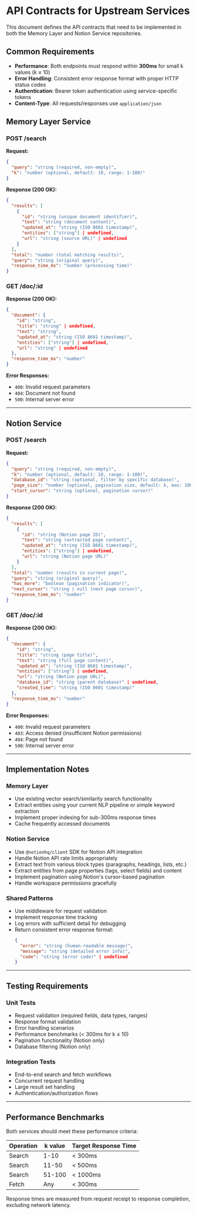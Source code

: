 # API Contracts for Upstream Services

This document defines the API contracts that need to be implemented in both the Memory Layer and Notion Service repositories.

## Common Requirements

- **Performance**: Both endpoints must respond within **300ms** for small k values (k ≤ 10)
- **Error Handling**: Consistent error response format with proper HTTP status codes
- **Authentication**: Bearer token authentication using service-specific tokens
- **Content-Type**: All requests/responses use `application/json`

## Memory Layer Service

### POST /search

**Request:**
```json
{
  "query": "string (required, non-empty)",
  "k": "number (optional, default: 10, range: 1-100)"
}
```

**Response (200 OK):**
```json
{
  "results": [
    {
      "id": "string (unique document identifier)",
      "text": "string (document content)",
      "updated_at": "string (ISO 8601 timestamp)",
      "entities": ["string"] | undefined,
      "url": "string (source URL)" | undefined
    }
  ],
  "total": "number (total matching results)",
  "query": "string (original query)",
  "response_time_ms": "number (processing time)"
}
```

### GET /doc/:id

**Response (200 OK):**
```json
{
  "document": {
    "id": "string",
    "title": "string" | undefined,
    "text": "string",
    "updated_at": "string (ISO 8601 timestamp)",
    "entities": ["string"] | undefined,
    "url": "string" | undefined
  },
  "response_time_ms": "number"
}
```

**Error Responses:**
- `400`: Invalid request parameters
- `404`: Document not found
- `500`: Internal server error

---

## Notion Service

### POST /search

**Request:**
```json
{
  "query": "string (required, non-empty)",
  "k": "number (optional, default: 10, range: 1-100)",
  "database_id": "string (optional, filter by specific database)",
  "page_size": "number (optional, pagination size, default: k, max: 100)",
  "start_cursor": "string (optional, pagination cursor)"
}
```

**Response (200 OK):**
```json
{
  "results": [
    {
      "id": "string (Notion page ID)",
      "text": "string (extracted page content)",
      "updated_at": "string (ISO 8601 timestamp)",
      "entities": ["string"] | undefined,
      "url": "string (Notion page URL)"
    }
  ],
  "total": "number (results in current page)",
  "query": "string (original query)",
  "has_more": "boolean (pagination indicator)",
  "next_cursor": "string | null (next page cursor)",
  "response_time_ms": "number"
}
```

### GET /doc/:id

**Response (200 OK):**
```json
{
  "document": {
    "id": "string",
    "title": "string (page title)",
    "text": "string (full page content)",
    "updated_at": "string (ISO 8601 timestamp)",
    "entities": ["string"] | undefined,
    "url": "string (Notion page URL)",
    "database_id": "string (parent database)" | undefined,
    "created_time": "string (ISO 8601 timestamp)"
  },
  "response_time_ms": "number"
}
```

**Error Responses:**
- `400`: Invalid request parameters
- `403`: Access denied (insufficient Notion permissions)
- `404`: Page not found
- `500`: Internal server error

---

## Implementation Notes

### Memory Layer
- Use existing vector search/similarity search functionality
- Extract entities using your current NLP pipeline or simple keyword extraction
- Implement proper indexing for sub-300ms response times
- Cache frequently accessed documents

### Notion Service
- Use `@notionhq/client` SDK for Notion API integration
- Handle Notion API rate limits appropriately
- Extract text from various block types (paragraphs, headings, lists, etc.)
- Extract entities from page properties (tags, select fields) and content
- Implement pagination using Notion's cursor-based pagination
- Handle workspace permissions gracefully

### Shared Patterns
- Use middleware for request validation
- Implement response time tracking
- Log errors with sufficient detail for debugging
- Return consistent error response format:
  ```json
  {
    "error": "string (human-readable message)",
    "message": "string (detailed error info)",
    "code": "string (error code)" | undefined
  }
  ```

---

## Testing Requirements

### Unit Tests
- Request validation (required fields, data types, ranges)
- Response format validation
- Error handling scenarios
- Performance benchmarks (< 300ms for k ≤ 10)
- Pagination functionality (Notion only)
- Database filtering (Notion only)

### Integration Tests
- End-to-end search and fetch workflows
- Concurrent request handling
- Large result set handling
- Authentication/authorization flows

---

## Performance Benchmarks

Both services should meet these performance criteria:

| Operation | k value | Target Response Time |
|-----------|---------|---------------------|
| Search    | 1-10    | < 300ms            |
| Search    | 11-50   | < 500ms            |
| Search    | 51-100  | < 1000ms           |
| Fetch     | Any     | < 300ms            |

Response times are measured from request receipt to response completion, excluding network latency.